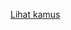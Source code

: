 <a href="../../../../../../../../kamus/README.md" onmouseover="showTooltip(event, 'File kamus utf-8')" onmouseout="hideTooltip()">Lihat kamus</a>
<div id="tooltip" style="display:none; position:absolute; background:#333; color:#fff; padding:5px 8px; border-radius:5px; font-size:13px;"></div>

<script>
function showTooltip(event, text) {
  const tooltip = document.getElementById('tooltip');
  tooltip.innerText = text;
  tooltip.style.left = (event.pageX + 10) + 'px';
  tooltip.style.top = (event.pageY + 10) + 'px';
  tooltip.style.display = 'block';
}

function hideTooltip() {
  document.getElementById('tooltip').style.display = 'none';
}
</script>


<!-- <pre>
  <code id="to-copy">


  teksnya disini



  </code>
  <button onclick="navigator.clipboard.writeText(document.getElementById('to-copy').innerText)">Salin</button>
</pre>

<!-- ---------------------------------------- -->
<!--
<pre>
  <code id="copy-me">teksnya disini</code>
  <button onclick="copyText()">Salin</button>
</pre>

<script>
  function copyText() {
    const text = document.getElementById("copy-me").innerText;
  navigator.clipboard.writeText(text);
  alert("Disalin!");
}
</script>

<!-- ---------------------------------------- -->

<!-- <pre><code>teksnya disini</code></pre> -->

<!-- <h3 id="satu"></h3> -->
